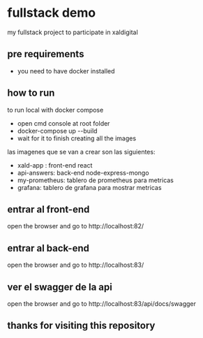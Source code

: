 # fullstack demo
my fullstack project to participate in  xaldigital

## pre requirements

- you need to have docker installed

## how to run

to run local with docker compose
- open cmd console at root folder
- docker-compose up --build
- wait for it to finish creating all the images

las imagenes que se van a crear son las siguientes:
- xald-app : front-end react
- api-answers: back-end node-express-mongo
- my-prometheus: tablero de prometheus para metricas
- grafana: tablero de grafana para mostrar metricas


## entrar al front-end
open the browser and go to http://localhost:82/

## entrar al back-end
open the browser and go to http://localhost:83/

## ver el swagger de la api
open the browser and go to http://localhost:83/api/docs/swagger
## thanks for visiting this repository

